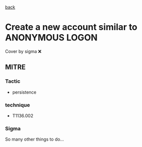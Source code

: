 [back](../index.md)
# Create a new account similar to ANONYMOUS LOGON
Cover by sigma :x: 

## MITRE
### Tactic
  - persistence

### technique
  - T1136.002

### Sigma

 So many other things to do...